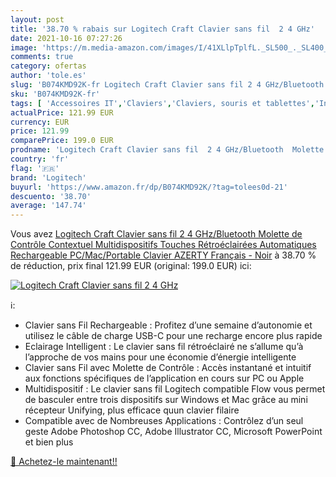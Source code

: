 ```yaml
---
layout: post
title: '38.70 % rabais sur Logitech Craft Clavier sans fil  2 4 GHz'
date: 2021-10-16 07:27:26
image: 'https://m.media-amazon.com/images/I/41XLlpTplfL._SL500_._SL400_.jpg'
comments: true
category: ofertas
author: 'tole.es'
slug: 'B074KMD92K-fr Logitech Craft Clavier sans fil 2 4 GHz/Bluetooth Molette...'
sku: 'B074KMD92K-fr'
tags: [ 'Accessoires IT','Claviers','Claviers, souris et tablettes','Informatique','logitech', ]
actualPrice: 121.99 EUR
currency: EUR
price: 121.99
comparePrice: 199.0 EUR
prodname: 'Logitech Craft Clavier sans fil  2 4 GHz/Bluetooth  Molette de Contrôle Contextuel  Multidispositifs  Touches Rétroéclairées Automatiques  Rechargeable  PC/Mac/Portable  Clavier AZERTY Français - Noir'
country: 'fr'
flag: '🇫🇷'
brand: 'Logitech'
buyurl: 'https://www.amazon.fr/dp/B074KMD92K/?tag=tolees0d-21'
descuento: '38.70'
average: '147.74'
---
```


Vous avez [Logitech Craft Clavier sans fil  2 4 GHz/Bluetooth  Molette de Contrôle Contextuel  Multidispositifs  Touches Rétroéclairées Automatiques  Rechargeable  PC/Mac/Portable  Clavier AZERTY Français - Noir](https://www.amazon.fr/dp/B074KMD92K/?tag=tolees0d-21)  à  38.70 % de réduction, prix final  121.99 EUR (original: 199.0 EUR) ici:

[![Logitech Craft Clavier sans fil  2 4 GHz](https://m.media-amazon.com/images/I/41XLlpTplfL._SL500_._SL400_.jpg)](https://www.amazon.fr/dp/B074KMD92K/?tag=tolees0d-21)

ℹ️:

- Clavier sans Fil Rechargeable : Profitez d’une semaine d’autonomie et utilisez le câble de charge USB-C pour une recharge encore plus rapide
- Eclairage Intelligent : Le clavier sans fil rétroéclairé ne s’allume qu’à l’approche de vos mains pour une économie d’énergie intelligente
- Clavier sans Fil avec Molette de Contrôle : Accès instantané et intuitif aux fonctions spécifiques de l’application en cours sur PC ou Apple
- Multidispositif : Le clavier sans fil Logitech compatible Flow vous permet de basculer entre trois dispositifs sur Windows et Mac grâce au mini récepteur Unifying, plus efficace quun clavier filaire
- Compatible avec de Nombreuses Applications : Contrôlez d’un seul geste Adobe Photoshop CC, Adobe Illustrator CC, Microsoft PowerPoint et bien plus

[🛒 Achetez-le maintenant!!](https://www.amazon.fr/dp/B074KMD92K/?tag=tolees0d-21)
